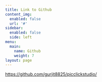```yaml
---
title: Link to Github
content_img:
  enabled: false
  url: '#'
sidebar:
  enabled: false
  side: left
menu:
  main:
    name: Github
    weight: 7
layout: page
---
```

https://github.com/gurjit8825/picclickstudio/
